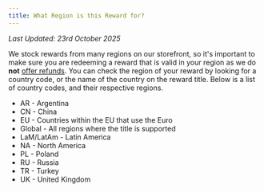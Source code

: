 ```yaml
---
title: What Region is this Reward for?
---
```


_Last Updated: 23rd October 2025_

We stock rewards from many regions on our storefront, so it's important to make sure you are redeeming a reward that is
valid in your region as we do **not** [offer refunds](/docs/rewards/rewards-support/i-want-a-refund). You can check the
region of your reward by looking for a country code, or the name of the country on the reward title. Below is a list of
country codes, and their respective regions.

- AR - Argentina
- CN - China
- EU - Countries within the EU that use the Euro
- Global - All regions where the title is supported
- LaM/LatAm - Latin America
- NA - North America
- PL - Poland
- RU - Russia
- TR - Turkey
- UK - United Kingdom
